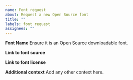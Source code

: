 ```yaml
---
name: Font request
about: Request a new Open Source font
title: ""
labels: font request
assignees: ""
---
```


**Font Name**
Ensure it is an Open Source downloadable font.

**Link to font source**

**Link to font license**

**Additional context**
Add any other context here.
